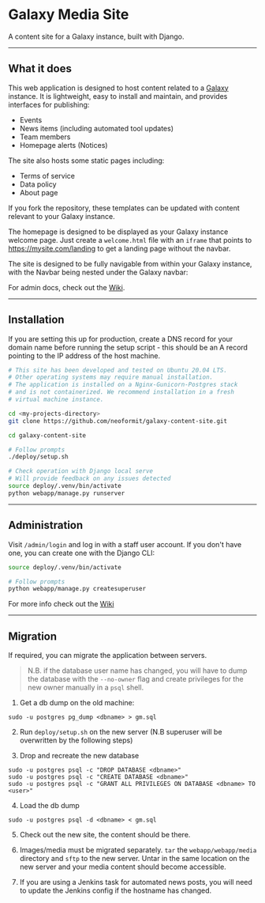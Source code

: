 # Galaxy Media Site

A content site for a Galaxy instance, built with Django.

---

## What it does

This web application is designed to host content related to a [Galaxy](https://galaxyproject.org/) instance. It is lightweight, easy to install and maintain, and provides interfaces for publishing:

- Events
- News items (including automated tool updates)
- Team members
- Homepage alerts (Notices)

The site also hosts some static pages including:

- Terms of service
- Data policy
- About page

If you fork the repository, these templates can be updated with content relevant to your Galaxy instance.

The homepage is designed to be displayed as your Galaxy instance welcome page. Just create a `welcome.html` file with an `iframe` that points to https://mysite.com/landing to get a landing page without the navbar.

The site is designed to be fully navigable from within your Galaxy instance, with the Navbar being nested under the Galaxy navbar:



For admin docs, check out the [Wiki](https://github.com/neoformit/galaxy-content-site/wiki).

---

## Installation

If you are setting this up for production, create a DNS record for your domain name before running the setup script - this should be an A record pointing to the IP address of the host machine.

```bash
# This site has been developed and tested on Ubuntu 20.04 LTS.
# Other operating systems may require manual installation.
# The application is installed on a Nginx-Gunicorn-Postgres stack
# and is not containerized. We recommend installation in a fresh
# virtual machine instance.

cd <my-projects-directory>
git clone https://github.com/neoformit/galaxy-content-site.git

cd galaxy-content-site

# Follow prompts
./deploy/setup.sh

# Check operation with Django local serve
# Will provide feedback on any issues detected
source deploy/.venv/bin/activate
python webapp/manage.py runserver
```

---

## Administration

Visit `/admin/login` and log in with a staff user account. If you don't have one, you can create one with the Django CLI:

```bash
source deploy/.venv/bin/activate

# Follow prompts
python webapp/manage.py createsuperuser
```

For more info check out the [Wiki](https://github.com/neoformit/galaxy-content-site/wiki)

---

## Migration

If required, you can migrate the application between servers.

> N.B. if the database user name has changed, you will have to dump the database with the `--no-owner` flag and create privileges for the new owner manually in a `psql` shell.

1. Get a db dump on the old machine:

  `sudo -u postgres pg_dump <dbname> > gm.sql`

2. Run `deploy/setup.sh` on the new server (N.B superuser will be overwritten by the following steps)

3. Drop and recreate the new database
  ```
  sudo -u postgres psql -c "DROP DATABASE <dbname>"
  sudo -u postgres psql -c "CREATE DATABASE <dbname>"
  sudo -u postgres psql -c "GRANT ALL PRIVILEGES ON DATABASE <dbname> TO <user>"
  ```

4. Load the db dump

  `sudo -u postgres psql -d <dbname> < gm.sql`

5. Check out the new site, the content should be there.

6. Images/media must be migrated separately. `tar` the `webapp/webapp/media` directory and `sftp` to the new server. Untar in the same location on the new server and your media content should become accessible.

7. If you are using a Jenkins task for automated news posts, you will need to update the Jenkins config if the hostname has changed.
